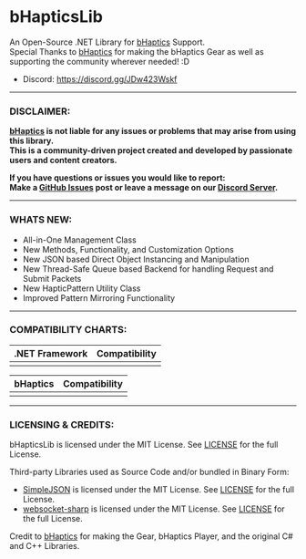 # bHapticsLib
An Open-Source .NET Library for [bHaptics](https://www.bhaptics.com) Support.  
Special Thanks to [bHaptics](https://www.bhaptics.com) for making the bHaptics Gear as well as supporting the community wherever needed! :D  

- Discord: https://discord.gg/JDw423Wskf

---

### DISCLAIMER:

**[bHaptics](https://www.bhaptics.com) is not liable for any issues or problems that may arise from using this library.**  
**This is a community-driven project created and developed by passionate users and content creators.**  
  
**If you have questions or issues you would like to report:**  
**Make a [GitHub Issues](https://github.com/HerpDerpinstine/bHapticsLib/issues) post or leave a message on our [Discord Server](https://discord.gg/JDw423Wskf).**  

---
  
### WHATS NEW:
  
- All-in-One Management Class
- New Methods, Functionality, and Customization Options
- New JSON based Direct Object Instancing and Manipulation
- New Thread-Safe Queue based Backend for handling Request and Submit Packets
- New HapticPattern Utility Class
- Improved Pattern Mirroring Functionality

---

### COMPATIBILITY CHARTS:

| .NET Framework | Compatibility |
| - | - |
| | |

| bHaptics | Compatibility |
| - | - |
| | |

---
  
### LICENSING & CREDITS:  
  
bHapticsLib is licensed under the MIT License. See [LICENSE](https://github.com/HerpDerpinstine/bHapticsLib/blob/master/LICENSE.md) for the full License.  
  
Third-party Libraries used as Source Code and/or bundled in Binary Form:  
- [SimpleJSON](https://github.com/Bunny83/SimpleJSON) is licensed under the MIT License. See [LICENSE](https://github.com/Bunny83/SimpleJSON/blob/master/LICENSE) for the full License.  
- [websocket-sharp](https://github.com/sta/websocket-sharp) is licensed under the MIT License. See [LICENSE](https://github.com/sta/websocket-sharp/blob/master/LICENSE.txt) for the full License.  
  
Credit to [bHaptics](https://www.bhaptics.com) for making the Gear, bHaptics Player, and the original C# and C++ Libraries. 